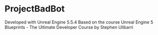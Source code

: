# ProjectBadBot

Developed with Unreal Engine 5.5.4
Based on the course Unreal Engine 5 Blueprints - The Ultimate Developer Course by Stephen Ulibarri

